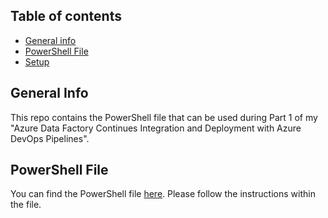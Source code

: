 ## Table of contents
* [General info](#general-info)
* [PowerShell File](#powershell-file)
* [Setup](#setup)

## General Info
This repo contains the PowerShell file that can be used during Part 1 of my "Azure Data Factory Continues Integration and Deployment with Azure DevOps Pipelines". 

## PowerShell File
You can find the PowerShell file [here](https://github.com/Ro-Maks/Azure-Powershell/blob/main/Azure-Resource-Creation-Script.ps1). Please follow the instructions within the file. 
